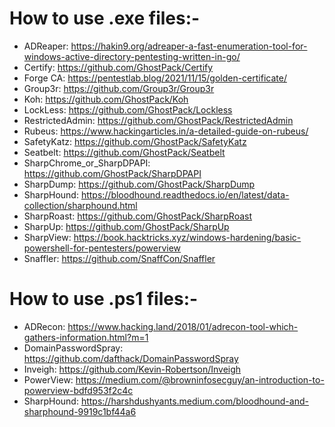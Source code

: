# How to use .exe files:-
* ADReaper: https://hakin9.org/adreaper-a-fast-enumeration-tool-for-windows-active-directory-pentesting-written-in-go/
* Certify: https://github.com/GhostPack/Certify
* Forge CA: https://pentestlab.blog/2021/11/15/golden-certificate/
* Group3r: https://github.com/Group3r/Group3r
* Koh: https://github.com/GhostPack/Koh
* LockLess: https://github.com/GhostPack/Lockless
* RestrictedAdmin: https://github.com/GhostPack/RestrictedAdmin
* Rubeus: https://www.hackingarticles.in/a-detailed-guide-on-rubeus/
* SafetyKatz: https://github.com/GhostPack/SafetyKatz
* Seatbelt: https://github.com/GhostPack/Seatbelt
* SharpChrome_or_SharpDPAPI: https://github.com/GhostPack/SharpDPAPI
* SharpDump: https://github.com/GhostPack/SharpDump
* SharpHound: https://bloodhound.readthedocs.io/en/latest/data-collection/sharphound.html
* SharpRoast: https://github.com/GhostPack/SharpRoast
* SharpUp: https://github.com/GhostPack/SharpUp
* SharpView: https://book.hacktricks.xyz/windows-hardening/basic-powershell-for-pentesters/powerview
* Snaffler: https://github.com/SnaffCon/Snaffler

# How to use .ps1 files:-
* ADRecon: https://www.hacking.land/2018/01/adrecon-tool-which-gathers-information.html?m=1
* DomainPasswordSpray: https://github.com/dafthack/DomainPasswordSpray
* Inveigh: https://github.com/Kevin-Robertson/Inveigh
* PowerView: https://medium.com/@browninfosecguy/an-introduction-to-powerview-bdfd953f2c4c
* SharpHound: https://harshdushyants.medium.com/bloodhound-and-sharphound-9919c1bf44a6
